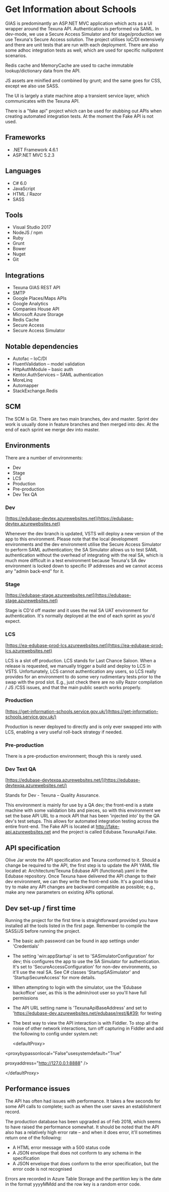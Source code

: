 # Get Information about Schools

GIAS is predominantly an ASP.NET MVC application which acts as a UI wrapper around the Texuna API.  Authentication is performed via SAML.  In dev-mode, we use a Secure Access Simulator and for stage/production we use Texuna&#39;s Secure Access solution.  The project utilises IoC/DI extensively and there are unit tests that are run with each deployment.  There are also some adhoc integration tests as well, which are used for specific nullipotent scenarios.

Redis cache and MemoryCache are used to cache immutable lookup/dictionary data from the API.

JS assets are minified and combined by grunt; and the same goes for CSS, except we also use SASS.

The UI is largely a state machine atop a transient service layer, which communicates with the Texuna API.

There is a &quot;fake api&quot; project which can be used for stubbing out APIs when creating automated integration tests.  At the moment the Fake API is not used.

## Frameworks

- .NET Framework 4.6.1
- ASP.NET MVC 5.2.3

## Languages

- C# 6.0
- JavaScript
- HTML / Razor
- SASS

## Tools

- Visual Studio 2017
- NodeJS / npm
- Ruby
- Grunt
- Bower
- Nuget
- Git

## Integrations

- Texuna GIAS REST API
- SMTP
- Google Places/Maps APIs
- Google Analytics
- Companies House API
- Microsoft Azure Storage
- Redis Cache
- Secure Access
- Secure Access Simulator

## Notable dependencies

- Autofac – IoC/DI
- FluentValidation – model validation
- HttpAuthModule – basic auth
- Kentor.AuthServices – SAML authentication
- MoreLinq
- Automapper
- StackExchange.Redis

## SCM

The SCM is Git.  There are two main branches, dev and master.  Sprint dev work is usually done in feature branches and then merged into dev. At the end of each sprint we merge dev into master.

## Environments

There are a number of environments:

- Dev
- Stage
- LCS
- Production
- Pre-production
- Dev Tex QA

### Dev

[https://edubase-devtex.azurewebsites.net](https://edubase-devtex.azurewebsites.net)

Whenever the dev branch is updated, VSTS will deploy a new version of the app to this environment. Please note that the local development environments and the dev environment utilise the Secure Access Simulator to perform SAML authentication; the SA Simulator allows us to test SAML authentication without the overhead of integrating with the real SA, which is much more difficult in a test environment because Texuna&#39;s SA dev environment is locked down to specific IP addresses and we cannot access any &quot;admin back-end&quot; for it.

### Stage

[https://edubase-stage.azurewebsites.net](https://edubase-stage.azurewebsites.net)

Stage is CD&#39;d off master and it uses the real SA UAT environment for authentication.  It&#39;s normally deployed at the end of each sprint as you&#39;d expect.

### LCS

[https://ea-edubase-prod-lcs.azurewebsites.net](https://ea-edubase-prod-lcs.azurewebsites.net)

LCS is a slot off production.  LCS stands for Last Chance Saloon.  When a release is requested, we manually trigger a build and deploy to LCS in VSTS.  Unfortunately, LCS cannot authentication any users, so LCS really provides for an environment to do some very rudimentary tests prior to the swap with the prod slot.  E.g., just check there are no silly Razor compilation / JS /CSS issues, and that the main public search works properly.

### Production

[https://get-information-schools.service.gov.uk/](https://get-information-schools.service.gov.uk/)

Production is never deployed to directly and is only ever swapped into with LCS, enabling a very useful roll-back strategy if needed.

### Pre-production

There is a pre-production environment; though this is rarely used.

### Dev Text QA

[https://edubase-devtexqa.azurewebsites.net/](https://edubase-devtexqa.azurewebsites.net/)

Stands for Dev - Texuna – Quality Assurance.

This environment is mainly for use by a QA dev; the front-end is a state machine with some validation bits and pieces, so with this environment we set the base API URL to a mock API that has been &#39;injected into&#39; by the QA dev&#39;s test setups.   This allows for automated integration testing across the entire front-end.  The Fake API is located at http://fake-api.azurewebsites.net and the project is called Edubase.TexunaApi.Fake.

## API specification

Olive Jar wrote the API specification and Texuna conformed to it. Should a change be required to the API, the first step is to update the API YAML file located at: Architecture/Texuna Edubase API (functional).yaml in the Edubase repository.  Once Texuna have delivered the API change to their dev environment, we can they write the front-end side.  It&#39;s a good idea to try to make any API changes are backward compatible as possible; e.g., make any new parameters on existing APIs optional.

## Dev set-up / first time

Running the project for the first time is straightforward provided you have installed all the tools listed in the first page. Remember to compile the SASS/JS before running the project.

- The basic auth password can be found in app settings under &#39;Credentials&#39;
- The setting &#39;win:appStartup&#39; is set to &#39;SASimulatorConfiguration&#39; for dev; this configures the  app to use the SA Simulator for authentication.  It&#39;s set to &#39;SecureAccessConfiguration&#39; for non-dev environments, so it&#39;ll use the real SA.  See C# classes &#39;StartupSASimulator&#39; and &#39;StartupSecureAccess&#39; for more details.
- When attempting to login with the simulator, use the &#39;Edubase backoffice&#39; user, as this is the admin/root user so you&#39;ll have full permissions
- The API URL setting name is &#39;TexunaApiBaseAddress&#39; and set to &#39;https://edubase-dev.azurewebsites.net/edubase/rest/&#39; for testing
- The best way to view the API interaction is with Fiddler.  To stop all the noise of other network interactions, turn off capturing in Fiddler and add the following to config under system.net:

    &lt;defaultProxy&gt;

&lt;proxybypassonlocal=&quot;False&quot;usesystemdefault=&quot;True&quot;

proxyaddress=&quot;http://127.0.0.1:8888&quot; /&gt;

 &lt;/defaultProxy&gt;

## Performance issues

The API has often had issues with performance.  It takes a few seconds for some API calls to complete; such as when the user saves an establishment record.

The production database has been upgraded as of Feb 2018, which seems to have raised the performance somewhat.  It should be noted that the API also has a relatively high error rate – and when it does error, it&#39;ll sometimes return one of the following:

- A HTML error message with a 500 status code
- A JSON envelope that does not conform to any schema in the specification
- A JSON envelope that does conform to the error specification, but the error code is not recognised

Errors are recorded in Azure Table Storage and the partition key is the date in the format yyyyMMdd and the row key is a random error code.